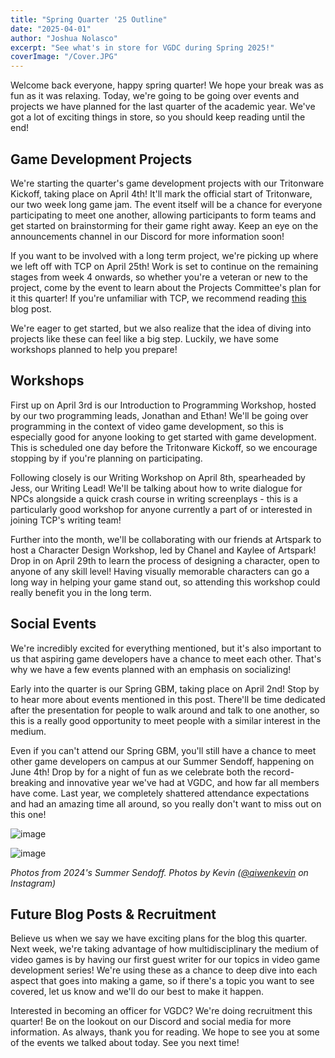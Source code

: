 ```yaml
---
title: "Spring Quarter '25 Outline"
date: "2025-04-01"
author: "Joshua Nolasco"
excerpt: "See what's in store for VGDC during Spring 2025!"
coverImage: "/Cover.JPG"
---
```


Welcome back everyone, happy spring quarter! We hope your break was as fun as it was relaxing. Today, we're going to be going over events and projects we have planned for the last quarter of the academic year. We've got a lot of exciting things in store, so you should keep reading until the end!  

## Game Development Projects

We're starting the quarter's game development projects with our Tritonware Kickoff, taking place on April 4th! It'll mark the official start of Tritonware, our two week long game jam. The event itself will be a chance for everyone participating to meet one another, allowing participants to form teams and get started on brainstorming for their game right away. Keep an eye on the announcements channel in our Discord for more information soon! 

If you want to be involved with a long term project, we're picking up where we left off with TCP on April 25th! Work is set to continue on the remaining stages from week 4 onwards, so whether you're a veteran or new to the project, come by the event to learn about the Projects Committee's plan for it this quarter! If you're unfamiliar with TCP, we recommend reading [this](https://www.vgdc.dev/news/Making-Mariposa) blog post. 

We're eager to get started, but we also realize that the idea of diving into projects like these can feel like a big step. Luckily, we have some workshops planned to help you prepare!

## Workshops 

First up on April 3rd is our Introduction to Programming Workshop, hosted by our two programming leads, Jonathan and Ethan! We'll be going over programming in the context of video game development, so this is especially good for anyone looking to get started with game development. This is scheduled one day before the Tritonware Kickoff, so we encourage stopping by if you're planning on participating. 

Following closely is our Writing Workshop on April 8th, spearheaded by Jess, our Writing Lead! We'll be talking about how to write dialogue for NPCs alongside a quick crash course in writing screenplays - this is a particularly good workshop for anyone currently a part of or interested in joining TCP's writing team! 

Further into the month, we'll be collaborating with our friends at Artspark to host a Character Design Workshop, led by Chanel and Kaylee of Artspark! Drop in on April 29th to learn the process of designing a character, open to anyone of any skill level! Having visually memorable characters can go a long way in helping your game stand out, so attending this workshop could really benefit you in the long term.  

## Social Events

We're incredibly excited for everything mentioned, but it's also important to us that aspiring game developers have a chance to meet each other. That's why we have a few events planned with an emphasis on socializing! 

Early into the quarter is our Spring GBM, taking place on April 2nd! Stop by to hear more about events mentioned in this post. There'll be time dedicated after the presentation for people to walk around and talk to one another, so this is a really good opportunity to meet people with a similar interest in the medium. 

Even if you can't attend our Spring GBM, you'll still have a chance to meet other game developers on campus at our Summer Sendoff, happening on June 4th! Drop by for a night of fun as we celebrate both the record-breaking and innovative year we've had at VGDC, and how far all members have come. Last year, we completely shattered attendance expectations and had an amazing time all around, so you really don't want to miss out on this one! 

![image](/images/blogs/Spring-Quarter-25-Outline/Summer_Sendoff_1.JPG)

![image](/images/blogs/Spring-Quarter-25-Outline/Summer_Sendoff_2.JPG)

_Photos from 2024's Summer Sendoff. Photos by Kevin ([@qiwenkevin](https://www.instagram.com/qiwenkevin) on Instagram)_   

## Future Blog Posts & Recruitment 

Believe us when we say we have exciting plans for the blog this quarter. Next week, we're taking advantage of how multidisciplinary the medium of video games is by having our first guest writer for our topics in video game development series! We're using these as a chance to deep dive into each aspect that goes into making a game, so if there's a topic you want to see covered, let us know and we'll do our best to make it happen. 

Interested in becoming an officer for VGDC? We're doing recruitment this quarter! Be on the lookout on our Discord and social media for more information. As always, thank you for reading. We hope to see you at some of the events we talked about today. See you next time! 
